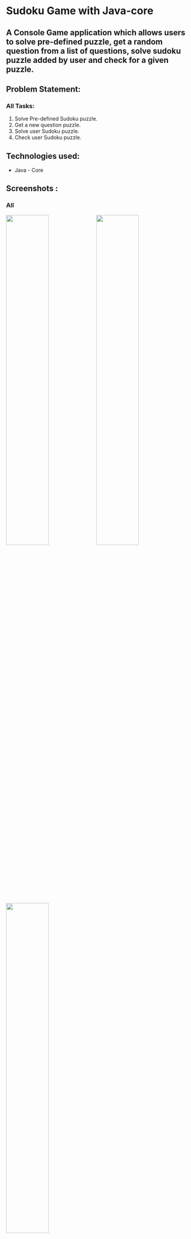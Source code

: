 # Sudoku Game with Java-core
## A Console Game application which allows users to solve pre-defined puzzle, get a random question from a list of questions, solve sudoku puzzle added by user and check for a given puzzle.

## Problem Statement:
### All Tasks:
<ol>
  <li>Solve Pre-defined Sudoku puzzle.</li>
  <li>Get a new question puzzle.</li>
  <li>Solve user Sudoku puzzle.</li>
  <li>Check user Sudoku puzzle.</li>
</ol>

## Technologies used:<br>
- Java - Core

## Screenshots : 
### All
<img src="screenshots/home1.jpg" width="48%" height="auto"> <img src="screenshots/home2.jpg" width="48%" height="auto">
<img src="screenshots/home3.jpg" width="48%" height="auto">

<img src="screenshots/allmovies1.jpg" width="48%" height="auto"> <img src="screenshots/allmovies2.jpg" width="48%" height="auto">
<img src="screenshots/allmovies3.jpg" width="48%" height="auto">

<img src="screenshots/mymovies1.jpg" width="48%" height="auto">

<img src="screenshots/register.jpg" width="48%" height="auto">

<img src="screenshots/login.jpg" width="48%" height="auto">
